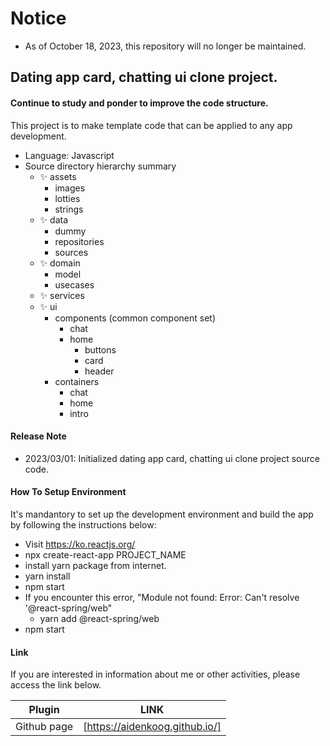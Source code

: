 # Notice
- As of October 18, 2023, this repository will no longer be maintained.

## Dating app card, chatting ui clone project.

#### Continue to study and ponder to improve the code structure.


This project is to make template code that can be applied to any app development.

- Language: Javascript
- Source directory hierarchy summary
    - ✨ assets
        - images
        - lotties
        - strings
    - ✨ data
        - dummy
        - repositories
        - sources
    - ✨ domain
        - model
        - usecases
    - ✨ services
    - ✨ ui
        - components (common component set)
            - chat
            - home
                - buttons
                - card
                - header
        - containers
            - chat
            - home
            - intro
    

#### Release Note

- 2023/03/01: Initialized dating app card, chatting ui clone project source code.


#### How To Setup Environment

It's mandantory to set up the development environment and build the app by following the instructions below:

- Visit https://ko.reactjs.org/
- npx create-react-app PROJECT_NAME
- install yarn package from internet.
- yarn install
- npm start
- If you encounter this error, "Module not found: Error: Can't resolve '@react-spring/web"
    - yarn add @react-spring/web
- npm start


#### Link

If you are interested in information about me or other activities, please access the link below.

| Plugin | LINK |
| ------ | ------ |
| Github page | [https://aidenkoog.github.io/] |
